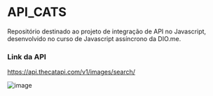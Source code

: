 # API_CATS
Repositório destinado ao projeto de integração de API no Javascript, desenvolvido no curso de Javascript assíncrono da DIO.me.


### Link da API
https://api.thecatapi.com/v1/images/search/

![image](https://user-images.githubusercontent.com/87674883/172938409-1a75b807-3c6f-4ce7-a20d-228e213b5a55.png)
